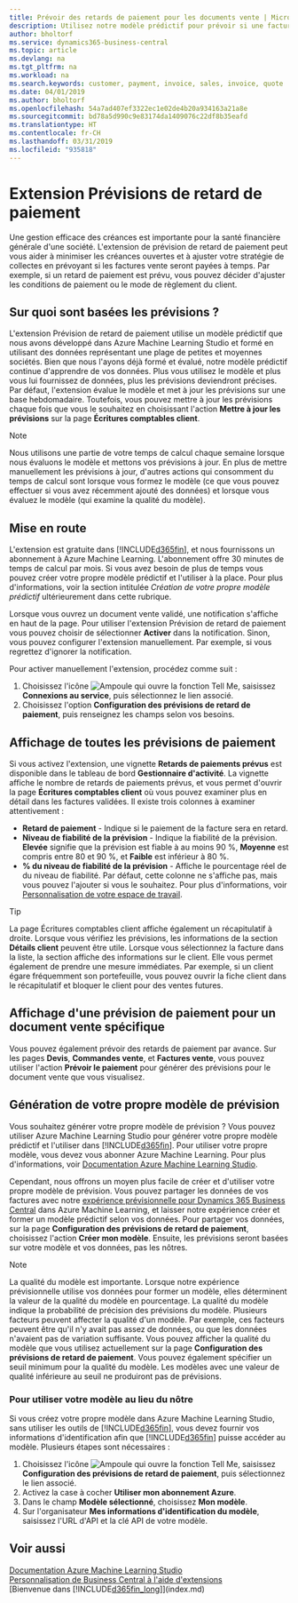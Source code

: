 ```yaml
---
title: Prévoir des retards de paiement pour les documents vente | Microsoft Docs
description: Utilisez notre modèle prédictif pour prévoir si une facture sera payée à temps.
author: bholtorf
ms.service: dynamics365-business-central
ms.topic: article
ms.devlang: na
ms.tgt_pltfrm: na
ms.workload: na
ms.search.keywords: customer, payment, invoice, sales, invoice, quote
ms.date: 04/01/2019
ms.author: bholtorf
ms.openlocfilehash: 54a7ad407ef3322ec1e02de4b20a934163a21a8e
ms.sourcegitcommit: bd78a5d990c9e83174da1409076c22df8b35eafd
ms.translationtype: HT
ms.contentlocale: fr-CH
ms.lasthandoff: 03/31/2019
ms.locfileid: "935818"
---
```

# <a name="the-late-payment-prediction-extension"></a>Extension Prévisions de retard de paiement  
Une gestion efficace des créances est importante pour la santé financière générale d'une société. L'extension de prévision de retard de paiement peut vous aider à minimiser les créances ouvertes et à ajuster votre stratégie de collectes en prévoyant si les factures vente seront payées à temps. Par exemple, si un retard de paiement est prévu, vous pouvez décider d'ajuster les conditions de paiement ou le mode de règlement du client.

## <a name="what-are-predictions-based-on"></a>Sur quoi sont basées les prévisions ?  
L'extension Prévision de retard de paiement utilise un modèle prédictif que nous avons développé dans Azure Machine Learning Studio et formé en utilisant des données représentant une plage de petites et moyennes sociétés. Bien que nous l'ayons déjà formé et évalué, notre modèle prédictif continue d'apprendre de vos données. Plus vous utilisez le modèle et plus vous lui fournissez de données, plus les prévisions deviendront précises. Par défaut, l'extension évalue le modèle et met à jour les prévisions sur une base hebdomadaire. Toutefois, vous pouvez mettre à jour les prévisions chaque fois que vous le souhaitez en choisissant l'action **Mettre à jour les prévisions** sur la page **Écritures comptables client**.  

> [!Note]
> Nous utilisons une partie de votre temps de calcul chaque semaine lorsque nous évaluons le modèle et mettons vos prévisions à jour. En plus de mettre manuellement les prévisions à jour, d'autres actions qui consomment du temps de calcul sont lorsque vous formez le modèle (ce que vous pouvez effectuer si vous avez récemment ajouté des données) et lorsque vous évaluez le modèle (qui examine la qualité du modèle).

## <a name="getting-started"></a>Mise en route
L'extension est gratuite dans [!INCLUDE[d365fin](includes/d365fin_md.md)], et nous fournissons un abonnement à Azure Machine Learning. L'abonnement offre 30 minutes de temps de calcul par mois. Si vous avez besoin de plus de temps vous pouvez créer votre propre modèle prédictif et l'utiliser à la place. Pour plus d'informations, voir la section intitulée _Création de votre propre modèle prédictif_ ultérieurement dans cette rubrique.  

Lorsque vous ouvrez un document vente validé, une notification s'affiche en haut de la page. Pour utiliser l'extension Prévision de retard de paiement vous pouvez choisir de sélectionner **Activer** dans la notification. Sinon, vous pouvez configurer l'extension manuellement. Par exemple, si vous regrettez d'ignorer la notification.  

Pour activer manuellement l'extension, procédez comme suit :

1. Choisissez l'icône ![Ampoule qui ouvre la fonction Tell Me](media/ui-search/search_small.png "Dites-moi ce que vous voulez faire"), saisissez **Connexions au service**, puis sélectionnez le lien associé.  
2. Choisissez l'option **Configuration des prévisions de retard de paiement**, puis renseignez les champs selon vos besoins.

## <a name="viewing-all-payment-predictions"></a>Affichage de toutes les prévisions de paiement
Si vous activez l'extension, une vignette **Retards de paiements prévus** est disponible dans le tableau de bord **Gestionnaire d'activité**. La vignette affiche le nombre de retards de paiements prévus, et vous permet d'ouvrir la page **Écritures comptables client** où vous pouvez examiner plus en détail dans les factures validées. Il existe trois colonnes à examiner attentivement :  

* **Retard de paiement** - Indique si le paiement de la facture sera en retard.
* **Niveau de fiabilité de la prévision** - Indique la fiabilité de la prévision. **Elevée** signifie que la prévision est fiable à au moins 90 %, **Moyenne** est compris entre 80 et 90 %, et **Faible** est inférieur à 80 %.
* **% du niveau de fiabilité de la prévision** - Affiche le pourcentage réel de du niveau de fiabilité. Par défaut, cette colonne ne s'affiche pas, mais vous pouvez l'ajouter si vous le souhaitez. Pour plus d'informations, voir [Personnalisation de votre espace de travail](ui-personalization-user.md).

> [!Tip]
> La page Écritures comptables client affiche également un récapitulatif à droite. Lorsque vous vérifiez les prévisions, les informations de la section **Détails client** peuvent être utile. Lorsque vous sélectionnez la facture dans la liste, la section affiche des informations sur le client. Elle vous permet également de prendre une mesure immédiates. Par exemple, si un client égare fréquemment son portefeuille, vous pouvez ouvrir la fiche client dans le récapitulatif et bloquer le client pour des ventes futures.  

## <a name="viewing-a-payment-prediction-for-a-specific-sales-document"></a>Affichage d'une prévision de paiement pour un document vente spécifique
Vous pouvez également prévoir des retards de paiement par avance. Sur les pages **Devis**, **Commandes vente**, et **Factures vente**, vous pouvez utiliser l'action **Prévoir le paiement** pour générer des prévisions pour le document vente que vous visualisez.

<!--## Scheduling Payment Predictions
On the **Late Payment Prediction Setup** page you can schedule updates to payment predictions for a time that is convenient for you. -->

## <a name="building-your-own-predictive-model"></a>Génération de votre propre modèle de prévision
Vous souhaitez générer votre propre modèle de prévision ? Vous pouvez utiliser Azure Machine Learning Studio pour générer votre propre modèle prédictif et l'utiliser dans [!INCLUDE[d365fin](includes/d365fin_md.md)]. Pour utiliser votre propre modèle, vous devez vous abonner Azure Machine Learning. Pour plus d'informations, voir [Documentation Azure Machine Learning Studio](https://go.microsoft.com/fwlink/?linkid=861765).  

Cependant, nous offrons un moyen plus facile de créer et d'utiliser votre propre modèle de prévision. Vous pouvez partager les données de vos factures avec notre [expérience prévisionnelle pour Dynamics 365 Business Central](https://go.microsoft.com/fwlink/?linkid=2086310) dans Azure Machine Learning, et laisser notre expérience créer et former un modèle prédictif selon vos données. Pour partager vos données, sur la page **Configuration des prévisions de retard de paiement**, choisissez l'action **Créer mon modèle**. Ensuite, les prévisions seront basées sur votre modèle et vos données, pas les nôtres.  

> [!Note]
>   La qualité du modèle est importante. Lorsque notre expérience prévisionnelle utilise vos données pour former un modèle, elles déterminent la valeur de la qualité du modèle en pourcentage. La qualité du modèle indique la probabilité de précision des prévisions du modèle. Plusieurs facteurs peuvent affecter la qualité d'un modèle. Par exemple, ces facteurs peuvent être qu'il n'y avait pas assez de données, ou que les données n'avaient pas de variation suffisante. Vous pouvez afficher la qualité du modèle que vous utilisez actuellement sur la page **Configuration des prévisions de retard de paiement**. Vous pouvez également spécifier un seuil minimum pour la qualité du modèle. Les modèles avec une valeur de qualité inférieure au seuil ne produiront pas de prévisions.  

### <a name="to-use-your-model-instead-of-ours"></a>Pour utiliser votre modèle au lieu du nôtre  
Si vous créez votre propre modèle dans Azure Machine Learning Studio, sans utiliser les outils de [!INCLUDE[d365fin](includes/d365fin_md.md)], vous devez fournir vos informations d'identification afin que [!INCLUDE[d365fin](includes/d365fin_md.md)] puisse accéder au modèle. Plusieurs étapes sont nécessaires :

1. Choisissez l'icône ![Ampoule qui ouvre la fonction Tell Me](media/ui-search/search_small.png "Dites-moi ce que vous voulez faire"), saisissez **Configuration des prévisions de retard de paiement**, puis sélectionnez le lien associé.  
2. Activez la case à cocher **Utiliser mon abonnement Azure**.  
3. Dans le champ **Modèle sélectionné**, choisissez **Mon modèle**.  
4. Sur l'organisateur **Mes informations d'identification du modèle**, saisissez l'URL d'API et la clé API de votre modèle.  

## <a name="see-also"></a>Voir aussi  
[Documentation Azure Machine Learning Studio](https://go.microsoft.com/fwlink/?linkid=861765)  
[Personnalisation de Business Central à l'aide d'extensions](ui-extensions.md)  
[Bienvenue dans [!INCLUDE[d365fin_long](includes/d365fin_long_md.md)]](index.md)  
